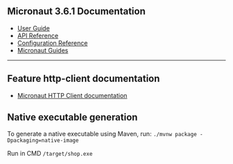 ## Micronaut 3.6.1 Documentation

- [User Guide](https://docs.micronaut.io/3.6.1/guide/index.html)
- [API Reference](https://docs.micronaut.io/3.6.1/api/index.html)
- [Configuration Reference](https://docs.micronaut.io/3.6.1/guide/configurationreference.html)
- [Micronaut Guides](https://guides.micronaut.io/index.html)
---

## Feature http-client documentation

- [Micronaut HTTP Client documentation](https://docs.micronaut.io/latest/guide/index.html#httpClient)


## Native executable generation
To generate a native executable using Maven, run: `./mvnw package -Dpackaging=native-image`

Run in CMD `/target/shop.exe`


